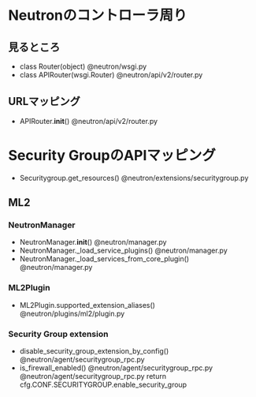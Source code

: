 # Neutronのコントローラ周り
## 見るところ
- class Router(object) @neutron/wsgi.py
- class APIRouter(wsgi.Router) @neutron/api/v2/router.py

## URLマッピング
- APIRouter.__init__() @neutron/api/v2/router.py

# Security GroupのAPIマッピング
- Securitygroup.get_resources() @neutron/extensions/securitygroup.py

## ML2
### NeutronManager
- NeutronManager.__init__() @neutron/manager.py
- NeutronManager._load_service_plugins() @neutron/manager.py
- NeutronManager._load_services_from_core_plugin() @neutron/manager.py

### ML2Plugin
- ML2Plugin.supported_extension_aliases() @neutron/plugins/ml2/plugin.py

### Security Group extension
- disable_security_group_extension_by_config() @neutron/agent/securitygroup_rpc.py
- is_firewall_enabled() @neutron/agent/securitygroup_rpc.py @neutron/agent/securitygroup_rpc.py
  return cfg.CONF.SECURITYGROUP.enable_security_group

